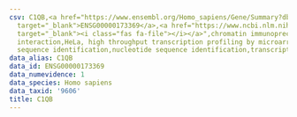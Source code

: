 ```yaml
---
csv: C1QB,<a href="https://www.ensembl.org/Homo_sapiens/Gene/Summary?db=core;g=ENSG00000173369"
  target="_blank">ENSG00000173369</a>,<a href="https://www.ncbi.nlm.nih.gov/pubmed/17216044"
  target="_blank"><i class="fas fa-file"></i></a>",chromatin immunoprecipitation assay,direct
  interaction,HeLa, high throughput transcription profiling by microarray,nucleotide
  sequence identification,nucleotide sequence identification,transcriptional regulation,
data_alias: C1QB
data_id: ENSG00000173369
data_numevidence: 1
data_species: Homo sapiens
data_taxid: '9606'
title: C1QB
---
```

